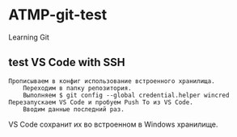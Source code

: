 # ATMP-git-test
Learning Git

## test VS Code with SSH

    Прописываем в конфиг использование встроенного хранилища.
        Переходим в папку репозитория.
        Выполняем $ git config --global credential.helper wincred
    Перезапускаем VS Code и пробуем Push To из VS Code.
        Вводим данные последний раз.

VS Code сохранит их во встроенном в Windows хранилище.